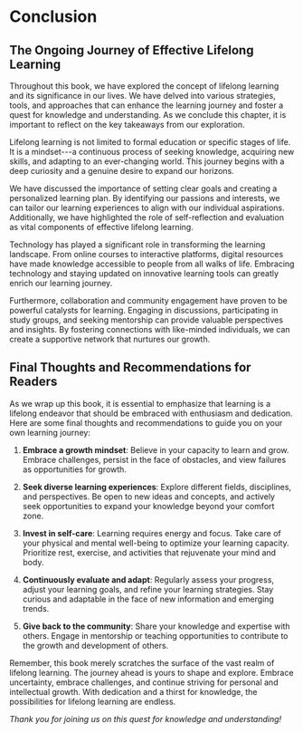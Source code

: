 Conclusion
===================

The Ongoing Journey of Effective Lifelong Learning
--------------------------------------------------

Throughout this book, we have explored the concept of lifelong learning and its significance in our lives. We have delved into various strategies, tools, and approaches that can enhance the learning journey and foster a quest for knowledge and understanding. As we conclude this chapter, it is important to reflect on the key takeaways from our exploration.

Lifelong learning is not limited to formal education or specific stages of life. It is a mindset---a continuous process of seeking knowledge, acquiring new skills, and adapting to an ever-changing world. This journey begins with a deep curiosity and a genuine desire to expand our horizons.

We have discussed the importance of setting clear goals and creating a personalized learning plan. By identifying our passions and interests, we can tailor our learning experiences to align with our individual aspirations. Additionally, we have highlighted the role of self-reflection and evaluation as vital components of effective lifelong learning.

Technology has played a significant role in transforming the learning landscape. From online courses to interactive platforms, digital resources have made knowledge accessible to people from all walks of life. Embracing technology and staying updated on innovative learning tools can greatly enrich our learning journey.

Furthermore, collaboration and community engagement have proven to be powerful catalysts for learning. Engaging in discussions, participating in study groups, and seeking mentorship can provide valuable perspectives and insights. By fostering connections with like-minded individuals, we can create a supportive network that nurtures our growth.

Final Thoughts and Recommendations for Readers
----------------------------------------------

As we wrap up this book, it is essential to emphasize that learning is a lifelong endeavor that should be embraced with enthusiasm and dedication. Here are some final thoughts and recommendations to guide you on your own learning journey:

1. **Embrace a growth mindset**: Believe in your capacity to learn and grow. Embrace challenges, persist in the face of obstacles, and view failures as opportunities for growth.

2. **Seek diverse learning experiences**: Explore different fields, disciplines, and perspectives. Be open to new ideas and concepts, and actively seek opportunities to expand your knowledge beyond your comfort zone.

3. **Invest in self-care**: Learning requires energy and focus. Take care of your physical and mental well-being to optimize your learning capacity. Prioritize rest, exercise, and activities that rejuvenate your mind and body.

4. **Continuously evaluate and adapt**: Regularly assess your progress, adjust your learning goals, and refine your learning strategies. Stay curious and adaptable in the face of new information and emerging trends.

5. **Give back to the community**: Share your knowledge and expertise with others. Engage in mentorship or teaching opportunities to contribute to the growth and development of others.

Remember, this book merely scratches the surface of the vast realm of lifelong learning. The journey ahead is yours to shape and explore. Embrace uncertainty, embrace challenges, and continue striving for personal and intellectual growth. With dedication and a thirst for knowledge, the possibilities for lifelong learning are endless.

*Thank you for joining us on this quest for knowledge and understanding!*

